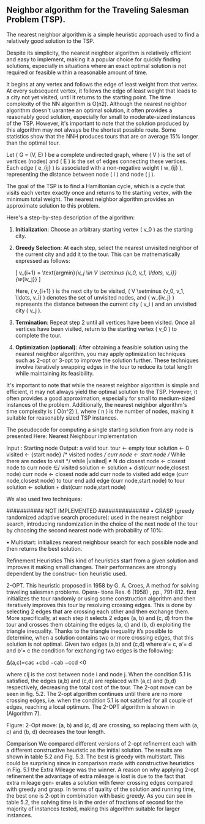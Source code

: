 ## Neighbor algorithm for the Traveling Salesman Problem (TSP).

The nearest neighbor algorithm is a simple heuristic approach used to find a relatively 
good solution to the TSP. 

Despite its simplicity, the nearest neighbor algorithm is relatively efficient and easy to implement, making it a popular choice for quickly finding solutions, especially in situations where an exact optimal solution is not required or feasible within a reasonable amount of time.

It begins at any vertex and follows the edge of least weight from that vertex. At every subsequent vertex, it follows 
the edge of least weight that leads to a city not yet visited, until it returns to the 
starting point. The time complexity of the NN algorithm is O(n2). Although the nearest 
neighbor algorithm doesn't uarantee an optimal solution, it often provides a reasonably 
good solution, especially for small to moderate-sized instances of the TSP. However, 
it's important to note that the solution produced by this algorithm may not always be 
the shortest possible route. Some statistics show that the NNH produces tours that are 
on average 15% longer than the optimal tour.

Let \( G = (V, E) \) be a complete undirected graph, 
where \( V \) is the set of vertices (nodes) and \( E \) is the set of edges 
connecting these vertices. Each edge \( e_{ij} \) is associated with a 
non-negative weight \( w_{ij} \), representing the distance between 
node \( i \) and node \( j \).

The goal of the TSP is to find a Hamiltonian cycle, which is a cycle 
that visits each vertex exactly once and returns to the starting vertex, 
with the minimum total weight. The nearest neighbor algorithm provides 
an approximate solution to this problem.

Here's a step-by-step description of the algorithm:

1. **Initialization**: Choose an arbitrary starting vertex \( v_0 \) as the starting city.

2. **Greedy Selection**: At each step, select the nearest unvisited neighbor of the 
current city and add it to the tour. This can be mathematically expressed as follows:

   \[ v_{i+1} = \text{argmin}_{v_j \in V \setminus \{v_0, v_1, \ldots, v_i\}} \{w_{iv_j}\} \]

   Here, \( v_{i+1} \) is the next city to be visited, \( V \setminus \{v_0, v_1, 
   \ldots, v_i\} \) denotes the set of unvisited nodes, and \( w_{iv_j} \) represents 
   the distance between the current city \( v_i \) and an unvisited city \( v_j \).

3. **Termination**: Repeat step 2 until all vertices have been visited. Once all vertices 
have been visited, return to the starting vertex \( v_0 \) to complete the tour.

4. **Optimization (optional)**: After obtaining a feasible solution using the nearest 
neighbor algorithm, you may apply optimization techniques such as 2-opt or 3-opt to 
improve the solution further. These techniques involve iteratively swapping edges in 
the tour to reduce its total length while maintaining its feasibility.

It's important to note that while the nearest neighbor algorithm is simple and efficient, 
it may not always yield the optimal solution to the TSP. However, it often provides a 
good approximation, especially for small to medium-sized instances of the problem. 
Additionally, the nearest neighbor algorithm's time complexity is \( O(n^2) \), 
where \( n \) is the number of nodes, making it suitable for reasonably sized TSP instances.


The pseudocode for computing a single starting solution from any node is presented Here:
Nearest Neighbour implementation

Input : Starting node
Output: a valid tour.
tour <- empty tour
solution <- 0
visited <- {start node} /* visited nodes */ curr node <- start node
/* While there are nodes to visit */
while |visited| ≠ N do
closest node <- closest node to curr node ∈/ visited solution <- solution + dist(curr node,closest node) curr node <- closest node
add curr node to visited
add edge (curr node,closest node) to tour
end
add edge (curr node,start node) to tour
solution <- solution + dist(curr node,start node)


We also used two techniques:

########### NOT IMPLEMENTED ###############
• GRASP (greedy randomized adaptive search procedure): 
used in the nearest neighbor search, introducing randomization 
in the choice of the next node of the tour by choosing the second 
nearest node with probability of 10%:

• Multistart: initializes nearest neighbour search for each possible 
node and then returns the best solution.


Refinement Heuristics
This kind of heuristics start from a given solution and improves it making small changes. 
Their performances are strongly dependent by the construc- tion heuristic used.

2-OPT.
This heuristic proposed in 1958 by
G. A. Croes, A method for solving traveling salesman problems. Opera- tions Res. 6 (1958) , pp., 791-812.
first initializes the tour randomly or using some construction algorithm and then iteratively 
improves this tour by resolving crossing edges. This is done by selecting 2 edges that are 
crossing each other and then exchange them. More specifically, at each step it selects 
2 edges (a, b) and (c, d) from the tour and crosses them obtaining the edges (a, c) and (b, d) 
exploiting the triangle inequality. Thanks to the triangle inequality it’s possible to 
determine, when a solution contains two or more crossing edges, that this 
solution is not optimal. Given two edges (a,b) and (c,d) where a ̸= c, a ̸= d and b ̸= c the 
condition for exchanging two edges is the following:

∆(a,c)=cac +cbd −cab −ccd <0

where cij is the cost between node i and node j. When the condition 5.1 is satisfied, 
the edges (a,b) and (c,d) are replaced with (a,c) and (b,d) respectively, decreasing the 
total cost of the tour. The 2-opt move can be seen in fig. 5.2.
The 2-opt algorithm continues until there are no more crossing edges, i.e. when the 
condition 5.1 is not satisfied for all couple of edges, reaching a local optimum. 
The 2-OPT algorithm is shown in (Algorithm 7).

Figure: 2-Opt move: (a, b) and (c, d) are crossing, so replacing them 
with (a, c) and (b, d) decreases the tour length.

Comparison
We compared different versions of 2-opt refinement each with a different constructive 
heuristic as the initial solution. The results are shown in table 5.2 and Fig. 5.3. 
The best is greedy with multistart. This could be surprising since in comparison made 
with constructive heuristics in Fig. 5.1 the Extra Mileage was the winner. 
A reason on why applying 2-opt refinement the advantage of extra mileage is lost is 
due to the fact that extra mileage gen- erates a solution with fewer crossing edges 
compared with greedy and grasp. In terms of quality of the solution and running time, 
the best one is 2-opt in combination with basic greedy. As you can see in table 5.2, 
the solving time is in the order of fractions of second for the majority of instances 
tested, making this algorithm suitable for larger instances.